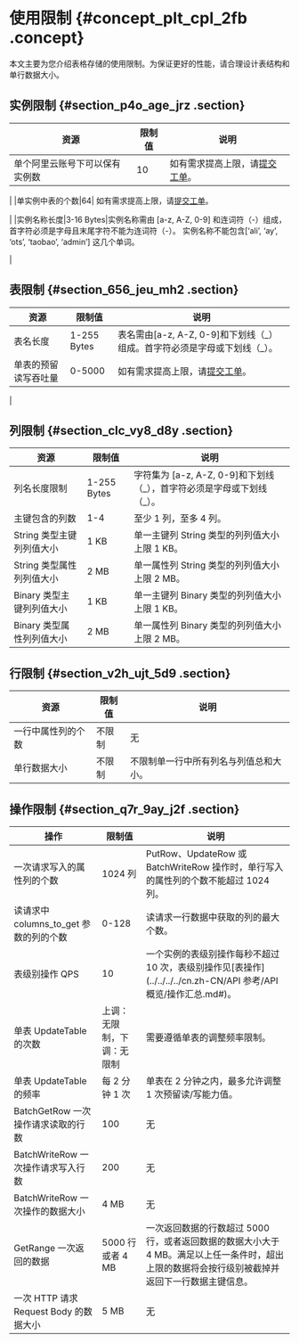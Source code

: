 # 使用限制 {#concept_plt_cpl_2fb .concept}

本文主要为您介绍表格存储的使用限制。为保证更好的性能，请合理设计表结构和单行数据大小。

## 实例限制 {#section_p4o_age_jrz .section}

|资源|限制值|说明|
|--|---|--|
|单个阿里云账号下可以保有实例数|10| 如有需求提高上限，请[提交工单](https://workorder.console.aliyun.com/#/ticket/createIndex)。

 |
|单实例中表的个数|64| 如有需求提高上限，请[提交工单](https://workorder.console.aliyun.com/#/ticket/createIndex)。

 |
|实例名称长度|3-16 Bytes|实例名称需由 \[a-z, A-Z, 0-9\] 和连词符（-）组成，首字符必须是字母且末尾字符不能为连词符（-）。 实例名称不能包含\[‘ali’, ‘ay’, ‘ots’, ‘taobao’, ‘admin’\] 这几个单词。

 |

## 表限制 {#section_656_jeu_mh2 .section}

|资源|限制值|说明|
|--|---|--|
|表名长度|1-255 Bytes|表名需由\[a-z, A-Z, 0-9\]和下划线（\_）组成。首字符必须是字母或下划线（\_）。|
|单表的预留读写吞吐量|0-5000| 如有需求提高上限，请[提交工单](https://workorder.console.aliyun.com/#/ticket/createIndex)。

 |

## 列限制 {#section_clc_vy8_d8y .section}

|资源|限制值|说明|
|--|---|--|
|列名长度限制|1-255 Bytes|字符集为 \[a-z, A-Z, 0-9\]和下划线（\_），首字符必须是字母或下划线（\_）。|
|主键包含的列数|1-4|至少 1 列，至多 4 列。|
|String 类型主键列列值大小|1 KB|单一主键列 String 类型的列列值大小上限 1 KB。|
|String 类型属性列列值大小|2 MB|单一属性列 String 类型的列列值大小上限 2 MB。|
|Binary 类型主键列列值大小|1 KB|单一主键列 Binary 类型的列列值大小上限 1 KB。|
|Binary 类型属性列列值大小|2 MB|单一属性列 Binary 类型的列列值大小上限 2 MB。|

## 行限制 {#section_v2h_ujt_5d9 .section}

|资源|限制值|说明|
|--|---|--|
|一行中属性列的个数|不限制|无|
|单行数据大小|不限制|不限制单一行中所有列名与列值总和大小。|

## 操作限制 {#section_q7r_9ay_j2f .section}

|操作|限制值|说明|
|--|---|--|
|一次请求写入的属性列的个数|1024 列|PutRow、UpdateRow 或 BatchWriteRow 操作时，单行写入的属性列的个数不能超过 1024 列。|
|读请求中 columns\_to\_get 参数的列的个数|0-128|读请求一行数据中获取的列的最大个数。|
|表级别操作 QPS|10|一个实例的表级别操作每秒不超过 10 次，表级别操作见[表操作](../../../../cn.zh-CN/API 参考/API 概览/操作汇总.md#)。|
|单表 UpdateTable 的次数|上调：无限制，下调：无限制|需要遵循单表的调整频率限制。|
|单表 UpdateTable 的频率|每 2 分钟 1 次|单表在 2 分钟之内，最多允许调整 1 次预留读/写能力值。|
|BatchGetRow 一次操作请求读取的行数|100|无|
|BatchWriteRow 一次操作请求写入行数|200|无|
|BatchWriteRow 一次操作的数据大小|4 MB|无|
|GetRange 一次返回的数据|5000 行或者 4 MB|一次返回数据的行数超过 5000 行，或者返回数据的数据大小大于 4 MB。满足以上任一条件时，超出上限的数据将会按行级别被截掉并返回下一行数据主键信息。|
|一次 HTTP 请求 Request Body 的数据大小|5 MB|无|

